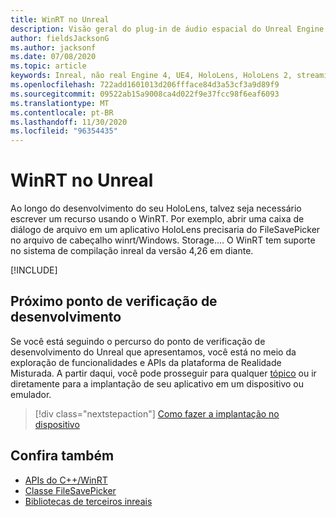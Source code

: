 ```yaml
---
title: WinRT no Unreal
description: Visão geral do plug-in de áudio espacial do Unreal Engine.
author: fieldsJacksonG
ms.author: jacksonf
ms.date: 07/08/2020
ms.topic: article
keywords: Inreal, não real Engine 4, UE4, HoloLens, HoloLens 2, streaming, comunicação remota, realidade mista, desenvolvimento, introdução, recursos, novo projeto, emulador, documentação, guias, recursos, hologramas, desenvolvimento de jogos, headset de realidade misturada, headset de realidade mista do Windows, headset de realidade virtual, WinRT, DLL
ms.openlocfilehash: 722add1601013d206ffface84d3a53cf3a9d89f9
ms.sourcegitcommit: 09522ab15a9008ca4d022f9e37fcc98f6eaf6093
ms.translationtype: MT
ms.contentlocale: pt-BR
ms.lasthandoff: 11/30/2020
ms.locfileid: "96354435"
---
```

# <a name="winrt-in-unreal"></a>WinRT no Unreal

Ao longo do desenvolvimento do seu HoloLens, talvez seja necessário escrever um recurso usando o WinRT. Por exemplo, abrir uma caixa de diálogo de arquivo em um aplicativo HoloLens precisaria do FileSavePicker no arquivo de cabeçalho winrt/Windows. Storage.... O WinRT tem suporte no sistema de compilação inreal da versão 4,26 em diante.

[!INCLUDE[](includes/tabs-winRT.md)]

## <a name="next-development-checkpoint"></a>Próximo ponto de verificação de desenvolvimento

Se você está seguindo o percurso do ponto de verificação de desenvolvimento do Unreal que apresentamos, você está no meio da exploração de funcionalidades e APIs da plataforma de Realidade Misturada. A partir daqui, você pode prosseguir para qualquer [tópico](unreal-development-overview.md#3-platform-capabilities-and-apis) ou ir diretamente para a implantação de seu aplicativo em um dispositivo ou emulador.

> [!div class="nextstepaction"]
> [Como fazer a implantação no dispositivo](unreal-deploying.md)

## <a name="see-also"></a>Confira também
* [APIs do C++/WinRT](https://docs.microsoft.com/windows/uwp/cpp-and-winrt-apis/)
* [Classe FileSavePicker](https://docs.microsoft.com/uwp/api/Windows.Storage.Pickers.FileSavePicker) 
* [Bibliotecas de terceiros inreais](https://docs.unrealengine.com/Programming/BuildTools/UnrealBuildTool/ThirdPartyLibraries/index.html) 
